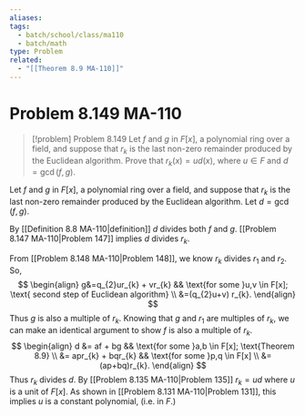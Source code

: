 ```yaml
---
aliases: 
tags:
  - batch/school/class/ma110
  - batch/math
type: Problem
related:
  - "[[Theorem 8.9 MA-110]]"
---
```

# Problem 8.149 MA-110

> [!problem] Problem 8.149
> Let $f$ and $g$ in $F[x]$, a polynomial ring over a field, and suppose that $r_{k}$ is the last non-zero remainder produced by the Euclidean algorithm. Prove that $r_{k}(x)=ud(x)$, where $u \in F$ and $d =\gcd(f,g)$.

Let $f$ and $g$ in $F[x]$, a polynomial ring over a field, and suppose that $r_{k}$ is the last non-zero remainder produced by the Euclidean algorithm. Let $d=\gcd(f,g)$.

By [[Definition 8.8 MA-110|definition]] $d$ divides both $f$ and $g$. [[Problem 8.147 MA-110|Problem 147]] implies $d$ divides $r_{k}$.

From [[Problem 8.148 MA-110|Problem 148]], we know $r_{k}$ divides $r_{1}$ and $r_{2}$. So,
$$
\begin{align}
g&=q_{2}ur_{k} + vr_{k} && \text{for some }u,v \in  F[x]; \text{ second step of Euclidean algorithm} \\
&=(q_{2}u+v) r_{k}.
\end{align}
$$
Thus $g$ is also a multiple of $r_{k}$. Knowing that $g$ and $r_{1}$ are multiples of $r_{k}$, we can make an identical argument to show $f$ is also a multiple of $r_{k}$.
$$
\begin{align}
d &= af + bg && \text{for some }a,b \in F[x]; \text{Theorem 8.9} \\
&= apr_{k} + bqr_{k} && \text{for some }p,q \in  F[x] \\
&= (ap+bq)r_{k}.
\end{align}
$$
Thus $r_{k}$ divides $d$. By [[Problem 8.135 MA-110|Problem 135]] $r_{k}=ud$ where $u$ is a unit of $F[x]$. As shown in [[Problem 8.131 MA-110|Problem 131]], this implies $u$ is a constant polynomial, (i.e. in $F$.)
